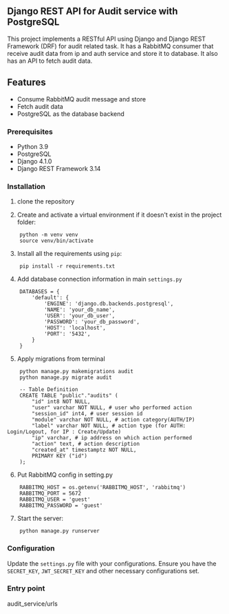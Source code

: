 ## Django REST API for Audit service with PostgreSQL
This project implements a RESTful API using Django and Django REST Framework (DRF) for audit related task. It has a RabbitMQ consumer that receive audit data from
ip and auth service and store it to database. It also has an API to fetch audit data.

## Features

- Consume RabbitMQ audit message and store
- Fetch audit data
- PostgreSQL as the database backend

### Prerequisites

- Python 3.9
- PostgreSQL
- Django 4.1.0
- Django REST Framework 3.14

### Installation

1. clone the repository

2. Create and activate a virtual environment if it doesn't exist in the project folder:
```
    python -m venv venv
    source venv/bin/activate
```

3. Install all the requirements using `pip`:
```
    pip install -r requirements.txt
```

4. Add database connection information in main `settings.py` 
```
    DATABASES = {
        'default': {
            'ENGINE': 'django.db.backends.postgresql',
            'NAME': 'your_db_name',
            'USER': 'your_db_user',
            'PASSWORD': 'your_db_password',
            'HOST': 'localhost',
            'PORT': '5432',
        }
    }
```

5. Apply migrations from terminal
```
    python manage.py makemigrations audit
    python manage.py migrate audit

    -- Table Definition
    CREATE TABLE "public"."audits" (
        "id" int8 NOT NULL,
        "user" varchar NOT NULL, # user who performed action
        "session_id" int4, # user session id
        "module" varchar NOT NULL, # action category(AUTH/IP)
        "label" varchar NOT NULL, # action type (for AUTH: Login/Logout, for IP : Create/Update)
        "ip" varchar, # ip address on which action performed 
        "action" text, # action description
        "created_at" timestamptz NOT NULL,
        PRIMARY KEY ("id")
    );
```

6. Put RabbitMQ config in setting.py

```
    RABBITMQ_HOST = os.getenv('RABBITMQ_HOST', 'rabbitmq')
    RABBITMQ_PORT = 5672
    RABBITMQ_USER = 'guest'
    RABBITMQ_PASSWORD = 'guest'
```
    
7. Start the server:
```
    python manage.py runserver
```


### Configuration

Update the `settings.py` file with your configurations. Ensure you have the `SECRET_KEY`, `JWT_SECRET_KEY` and other necessary configurations set.

### Entry point

audit_service/urls
